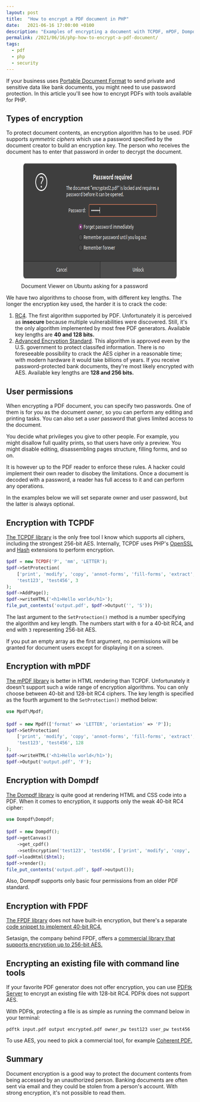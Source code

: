 ```yaml
---
layout: post
title:  "How to encrypt a PDF document in PHP"
date:   2021-06-16 17:00:00 +0100
description: "Examples of encrypting a document with TCPDF, mPDF, Dompdf and PDFtk"
permalink: /2021/06/16/php-how-to-encrypt-a-pdf-document/
tags:
  - pdf
  - php
  - security
---
```


If your business uses [Portable Document Format](https://en.wikipedia.org/wiki/PDF) to send private and sensitive data like bank documents, you might need to use password protection. In this article you'll see how to encrypt PDFs with tools available for PHP.

## Types of encryption

To protect document contents, an encryption algorithm has to be used. PDF supports *symmetric ciphers* which use a password specified by the document creator to build an encryption key. The person who receives the document has to enter that password in order to decrypt the document.

<figure>
  <img src="/assets/pdf-password-protection.png" width="634" height="326" alt="Password window in Document Viewer (Ubuntu)">
  <figcaption>Document Viewer on Ubuntu asking for a password</figcaption>
</figure>

We have two algorithms to choose from, with different key lengths. The longer the encryption key used, the harder it is to crack the code:

1. [RC4](https://en.wikipedia.org/wiki/RC4). The first algorithm supported by PDF. Unfortunately it is perceived as **insecure** because multiple vulnerabilities were discovered. Still, it's the only algorithm implemented by most free PDF generators. Available key lengths are **40 and 128 bits.**
2. [Advanced Encryption Standard](https://en.wikipedia.org/wiki/Advanced_Encryption_Standard). This algorithm is approved even by the U.S. government to protect classifed information. There is no foreseeable possibility to crack the AES cipher in a reasonable time; with modern hardware it would take billions of years. If you receive password-protected bank documents, they're most likely encrypted with AES. Available key lengths are **128 and 256 bits.**

## User permissions

When encrypting a PDF document, you can specify two passwords. One of them is for you as the document *owner*, so you can perform any editing and printing tasks. You can also set a *user* password that gives limited access to the document.

You decide what privileges you give to other people. For example, you might disallow full quality prints, so that users have only a preview. You might disable editing, disassembling pages structure, filling forms, and so on.

It is however up to the PDF reader to enforce these rules. A hacker could implement their own reader to disobey the limitations. Once a document is decoded with a password, a reader has full access to it and can perform any operations.

In the examples below we will set separate owner and user password, but the latter is always optional.

## Encryption with TCPDF

[The TCPDF library](https://tcpdf.org/) is the only free tool I know which supports all ciphers, including the strongest 256-bit AES. Internally, TCPDF uses PHP's [OpenSSL](https://www.php.net/manual/en/book.openssl.php) and [Hash](https://www.php.net/manual/en/book.hash.php) extensions to perform encryption.

```php
$pdf = new TCPDF('P', 'mm', 'LETTER');
$pdf->SetProtection(
    ['print', 'modify', 'copy', 'annot-forms', 'fill-forms', 'extract', 'assemble', 'print-high'],
    'test123', 'test456', 3
);
$pdf->AddPage();
$pdf->writeHTML('<h1>Hello world</h1>');
file_put_contents('output.pdf', $pdf->Output('', 'S'));
```

The last argument to the `SetProtection()` method is a number specifying the algorithm and key length. The numbers start with `0` for a 40-bit RC4, and end with `3` representing 256-bit AES.

If you put an empty array as the first argument, no permissions will be granted for document users except for displaying it on a screen.

## Encryption with mPDF

[The mPDF library](https://github.com/mpdf/mpdf) is better in HTML rendering than TCPDF. Unfortunately it doesn't support such a wide range of encryption algorithms. You can only choose between 40-bit and 128-bit RC4 ciphers. The key length is specified as the fourth argument to the `SetProtection()` method below:

```php
use Mpdf\Mpdf;

$pdf = new Mpdf(['format' => 'LETTER', 'orientation' => 'P']);
$pdf->SetProtection(
    ['print', 'modify', 'copy', 'annot-forms', 'fill-forms', 'extract', 'assemble', 'print-highres'],
    'test123', 'test456', 128
);
$pdf->writeHTML('<h1>Hello world</h1>');
$pdf->Output('output.pdf', 'F');
```

## Encryption with Dompdf

[The Dompdf library](https://github.com/dompdf/dompdf) is quite good at rendering HTML and CSS code into a PDF. When it comes to encryption, it supports only the weak 40-bit RC4 cipher:

```php
use Dompdf\Dompdf;

$pdf = new Dompdf();
$pdf->getCanvas()
    ->get_cpdf()
    ->setEncryption('test123', 'test456', ['print', 'modify', 'copy', 'add']);
$pdf->loadHtml($html);
$pdf->render();
file_put_contents('output.pdf', $pdf->output());
```

Also, Dompdf supports only basic four permissions from an older PDF standard.

## Encryption with FPDF

[The FPDF library](http://www.fpdf.org/) does not have built-in encryption, but there's a separate [code snippet to implement 40-bit RC4.](http://www.fpdf.org/en/script/script37.php)

Setasign, the company behind FPDF, offers a [commercial library that supports encryption up to 256-bit AES.](https://www.setasign.com/products/setapdf-core/details)

## Encrypting an existing file with command line tools

If your favorite PDF generator does not offer encryption, you can use [PDFtk Server](https://www.pdflabs.com/tools/pdftk-server/) to encrypt an existing file with 128-bit RC4. PDFtk does not support AES.

With PDFtk, protecting a file is as simple as running the command below in your terminal:

```
pdftk input.pdf output encrypted.pdf owner_pw test123 user_pw test456
```

To use AES, you need to pick a commercial tool, for example [Coherent PDF.](https://www.coherentpdf.com/cpdfmanual/cpdfmanualch4.html#x7-350004)

## Summary

Document encryption is a good way to protect the document contents from being accessed by an unauthorized person. Banking documents are often sent via email and they could be stolen from a person's account. With strong encryption, it's not possible to read them.

